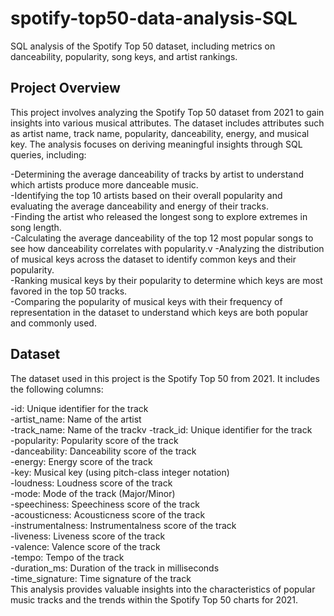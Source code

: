 # spotify-top50-data-analysis-SQL
SQL analysis of the Spotify Top 50 dataset, including metrics on danceability, popularity, song keys, and artist rankings.


## Project Overview
This project involves analyzing the Spotify Top 50 dataset from 2021 to gain insights into various musical attributes. The dataset includes attributes such as artist name, track name, popularity, danceability, energy, and musical key. The analysis focuses on deriving meaningful insights through SQL queries, including: <br>

-Determining the average danceability of tracks by artist to understand which artists produce more danceable music.<br>
-Identifying the top 10 artists based on their overall popularity and evaluating the average danceability and energy of their tracks.<br>
-Finding the artist who released the longest song to explore extremes in song length.<br>
-Calculating the average danceability of the top 12 most popular songs to see how danceability correlates with popularity.v
-Analyzing the distribution of musical keys across the dataset to identify common keys and their popularity.<br>
-Ranking musical keys by their popularity to determine which keys are most favored in the top 50 tracks.<br>
-Comparing the popularity of musical keys with their frequency of representation in the dataset to understand which keys are both popular and commonly used.<br>
## Dataset
The dataset used in this project is the Spotify Top 50 from 2021. It includes the following columns:<br>

-id: Unique identifier for the track<br>
-artist_name: Name of the artist<br>
-track_name: Name of the trackv
-track_id: Unique identifier for the track<br>
-popularity: Popularity score of the track<br>
-danceability: Danceability score of the track<br>
-energy: Energy score of the track<br>
-key: Musical key (using pitch-class integer notation)<br>
-loudness: Loudness score of the track<br>
-mode: Mode of the track (Major/Minor)<br>
-speechiness: Speechiness score of the track<br>
-acousticness: Acousticness score of the track<br>
-instrumentalness: Instrumentalness score of the track<br>
-liveness: Liveness score of the track<br>
-valence: Valence score of the track<br>
-tempo: Tempo of the track<br>
-duration_ms: Duration of the track in milliseconds<br>
-time_signature: Time signature of the track<br>
This analysis provides valuable insights into the characteristics of popular music tracks and the trends within the Spotify Top 50 charts for 2021.

